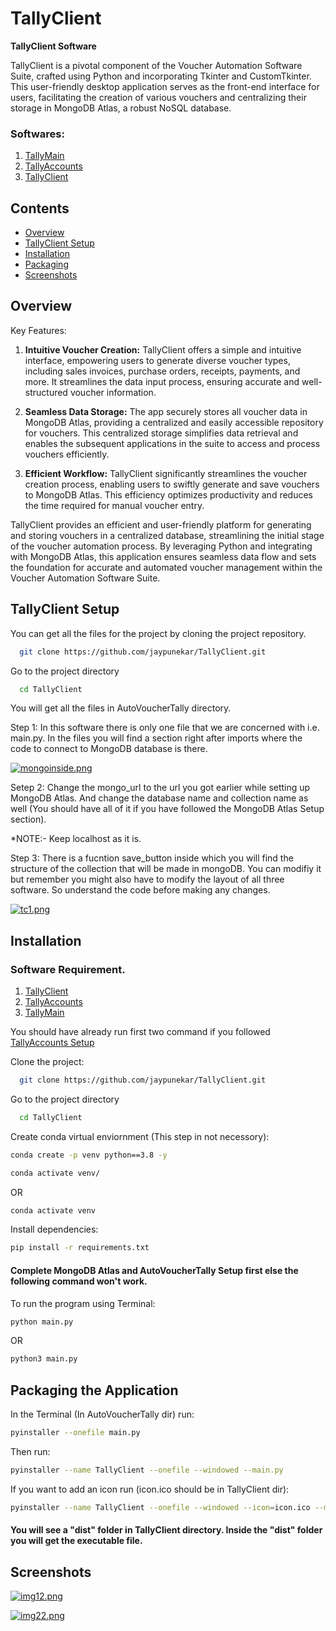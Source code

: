 
# TallyClient

**TallyClient Software**

TallyClient is a pivotal component of the Voucher Automation Software Suite, crafted using Python and incorporating Tkinter and CustomTkinter. This user-friendly desktop application serves as the front-end interface for users, facilitating the creation of various vouchers and centralizing their storage in MongoDB Atlas, a robust NoSQL database.



### Softwares:

1. [TallyMain](https://github.com/jaypunekar/AutoVoucherTally)
2. [TallyAccounts](https://github.com/jaypunekar/TallyAccounts)
3. [TallyClient](https://github.com/jaypunekar/TallyClient)

## Contents

- [Overview](#overview)
- [TallyClient Setup](#tallyclient-setup)
- [Installation](#installation)
- [Packaging](#packaging-the-application)
- [Screenshots](#screenshots)


## Overview
Key Features:

1. **Intuitive Voucher Creation:** TallyClient offers a simple and intuitive interface, empowering users to generate diverse voucher types, including sales invoices, purchase orders, receipts, payments, and more. It streamlines the data input process, ensuring accurate and well-structured voucher information.

2. **Seamless Data Storage:** The app securely stores all voucher data in MongoDB Atlas, providing a centralized and easily accessible repository for vouchers. This centralized storage simplifies data retrieval and enables the subsequent applications in the suite to access and process vouchers efficiently.

5. **Efficient Workflow:** TallyClient significantly streamlines the voucher creation process, enabling users to swiftly generate and save vouchers to MongoDB Atlas. This efficiency optimizes productivity and reduces the time required for manual voucher entry.

TallyClient provides an efficient and user-friendly platform for generating and storing vouchers in a centralized database, streamlining the initial stage of the voucher automation process. By leveraging Python and integrating with MongoDB Atlas, this application ensures seamless data flow and sets the foundation for accurate and automated voucher management within the Voucher Automation Software Suite.



## TallyClient Setup


You can get all the files for the project by cloning the project repository.

```bash
  git clone https://github.com/jaypunekar/TallyClient.git
```
Go to the project directory
```bash
  cd TallyClient
```

You will get all the files in AutoVoucherTally directory.

Step 1: In this software there is only one file that we are concerned with i.e. main.py. In the files you will find a section right after imports where the code to connect to MongoDB database is there.

[![mongoinside.png](https://i.postimg.cc/G2yVQcrs/mongoinside.png)](https://postimg.cc/S2mgQbny)

Setep 2: Change the mongo_url to the url you got earlier while setting up MongoDB Atlas. And change the database name and collection name as well (You should have all of it if you have followed the MongoDB Atlas Setup section).

*NOTE:- Keep localhost as it is.

Step 3: There is a fucntion save_button inside which you will find the structure of the collection that will be made in mongoDB. You can modifiy it but remember you might also have to modify the layout of all three software. So understand the code before making any changes.

[![tc1.png](https://i.postimg.cc/Jz2SBRCD/tc1.png)](https://postimg.cc/SncgBFsk)
## Installation
### Software Requirement.

1. [TallyClient](https://github.com/jaypunekar/TallyClient)
2. [TallyAccounts](https://github.com/jaypunekar/TallyAccounts)
3. [TallyMain](https://github.com/jaypunekar/AutoVoucherTally)

You should have already run first two command if you followed [TallyAccounts Setup](#tallyaccounts-setup)

Clone the project:

```bash
  git clone https://github.com/jaypunekar/TallyClient.git
```
Go to the project directory
```bash
  cd TallyClient
```

Create conda virtual enviornment (This step in not necessory):
```bash
conda create -p venv python==3.8 -y
```
```bash
conda activate venv/
```

OR 
```bash
conda activate venv
```
Install dependencies:
```bash
pip install -r requirements.txt
```
#### Complete MongoDB Atlas and AutoVoucherTally Setup first else the following command won't work.

To run the program using Terminal:
```bash
python main.py
```
OR
```bash
python3 main.py
```


## Packaging the Application

In the Terminal (In AutoVoucherTally dir) run:
```bash
pyinstaller --onefile main.py  
```

Then run:

```bash
pyinstaller --name TallyClient --onefile --windowed --main.py
```

If you want to add an icon run (icon.ico should be in TallyClient dir):
```bash
pyinstaller --name TallyClient --onefile --windowed --icon=icon.ico --main.py
```
#### You will see a "dist" folder in TallyClient directory. Inside the "dist" folder you will get the executable file.

## Screenshots
[![img12.png](https://i.postimg.cc/8CPjbvZW/img12.png)](https://postimg.cc/qNSJJNVM)

[![img22.png](https://i.postimg.cc/Ss9qLNbC/img22.png)](https://postimg.cc/k67kqC4g)
